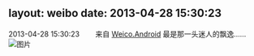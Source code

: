 layout: weibo
date: 2013-04-28 15:30:23
---
<meta name="referrer" content="no-referrer" />

2013-04-28 15:30:23  &nbsp;&nbsp;&nbsp;&nbsp;&nbsp;&nbsp; 来自 <a href="http://app.weibo.com/t/feed/l4RWD" rel="nofollow">Weico.Android</a>
最是那一头迷人的飘逸…… ​​​
![图片](https://ww3.sinaimg.cn/large/6d2a6003jw1e45d31v0bpj20zr0ntq4t.jpg)
